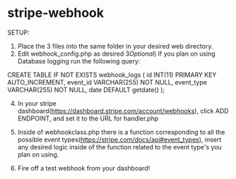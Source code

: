 # stripe-webhook

SETUP:
1) Place the 3 files into the same folder in your desired web directory.
2) Edit webhook_config.php as desired
3*Optional*) If you plan on using Database logging run the following query:

CREATE TABLE IF NOT EXISTS webhook_logs (
  id INT(11) PRIMARY KEY AUTO_INCREMENT,
  event_id VARCHAR(255) NOT NULL,
  event_type VARCHAR(255) NOT NULL,
  date DEFAULT getdate()
);

4) In your stripe dashboard(https://dashboard.stripe.com/account/webhooks), click ADD ENDPOINT, and set it to the URL for handler.php
5) Inside of webhookclass.php there is a function corresponding to all the possible event types(https://stripe.com/docs/api#event_types),
insert any desired logic inside of the function related to the event type's you plan on using.

6) Fire off a test webhook from your dashboard!

